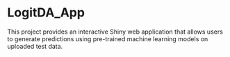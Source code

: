 # LogitDA_App
This project provides an interactive Shiny web application that allows users to generate predictions using pre-trained machine learning models on uploaded test data. 
